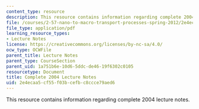 ```yaml
---
content_type: resource
description: This resource contains information regarding complete 2004 lecture notes.
file: /courses/2-57-nano-to-macro-transport-processes-spring-2012/2e4ecaa5cf55f03bcefbc8ccce79aed6_MIT2_57S12_lec_notes_2004.pdf
file_type: application/pdf
learning_resource_types:
- Lecture Notes
license: https://creativecommons.org/licenses/by-nc-sa/4.0/
ocw_type: OCWFile
parent_title: Lecture Notes
parent_type: CourseSection
parent_uid: 1a751b6e-10d6-5ddc-de46-19f6302c0105
resourcetype: Document
title: Complete 2004 Lecture Notes
uid: 2e4ecaa5-cf55-f03b-cefb-c8ccce79aed6
---
```

This resource contains information regarding complete 2004 lecture notes.